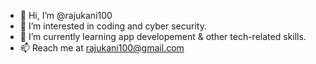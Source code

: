 - 👋 Hi, I’m @rajukani100
- 👀 I’m interested in coding and cyber security.
- 🌱 I’m currently learning app developement & other tech-related skills.
- 📫 Reach me at rajukani100@gmail.com
  
